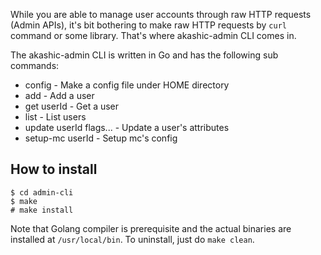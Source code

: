 While you are able to manage user accounts through raw HTTP requests (Admin APIs), it's bit bothering to make raw HTTP requests by `curl` command or some library. That's where akashic-admin CLI comes in.

The akashic-admin CLI is written in Go and has the following sub commands:

* config - Make a config file under HOME directory
* add - Add a user
* get userId - Get a user
* list - List users
* update userId flags... - Update a user's attributes
* setup-mc userId - Setup mc's config

## How to install

```
$ cd admin-cli
$ make
# make install
```

Note that Golang compiler is prerequisite and the actual binaries are installed at `/usr/local/bin`. To uninstall, just do `make clean`.